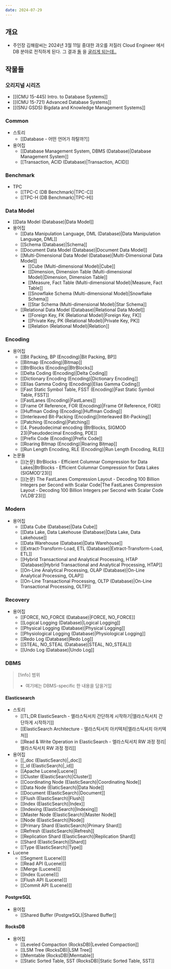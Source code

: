 ```yaml
---
date: 2024-07-29
---
```

## 개요

- 주인장 김해람씨는 2024년 3월 11일 중대한 과오를 저질러 Cloud Engineer 에서 DB 분야로 전직하게 된다. 그 결과 [돌](https://github.com/facebook/rocksdb) 을 [굴리게 되는데..](https://en.wikipedia.org/wiki/The_Myth_of_Sisyphus)

## 작물들

### 오리지널 시리즈

- [[(CMU 15-445) Intro. to Database Systems]]
- [[(CMU 15-721) Advanced Database Systems]]
- [[(SNU GSDS) Bigdata and Knowledge Management Systems]]

### Common

- 스토리
	- [[Database - 어떤 언어가 하탈까?]]
- 용어집
	- [[Database Management System, DBMS (Database)|Database Management System]]
	- [[Transaction, ACID (Database)|Transaction, ACID]]

### Benchmark

- TPC
	- [[TPC-C (DB Benchmark)|TPC-C]]
	- [[TPC-H (DB Benchmark)|TPC-H]]

### Data Model

- [[Data Model (Database)|Data Model]]
- 용어집
	- [[Data Manipulation Language, DML (Database)|Data Manipulation Language, DML]]
	- [[Schema (Database)|Schema]]
	- [[Document Data Model (Database)|Document Data Model]]
	- [[Multi-Dimensional Data Model (Database)|Multi-Dimensional Data Model]]
		- [[Cube (Multi-dimensional Model)|Cube]]
		- [[Dimension, Dimension Table (Multi-dimensional Model)|Dimension, Dimension Table]]
		- [[Measure, Fact Table (Multi-dimensional Model)|Measure, Fact Table]]
		- [[Snowflake Schema (Multi-dimensional Model)|Snowflake Schema]]
		- [[Star Schema (Multi-dimensional Model)|Star Schema]]
	- [[Relational Data Model (Database)|Relational Data Model]]
		- [[Foreign Key, FK (Relational Model)|Foreign Key, FK]]
		- [[Private Key, PK (Relational Model)|Private Key, PK]]
		- [[Relation (Relational Model)|Relation]]

### Encoding

- 용어집
	- [[Bit Packing, BP (Encoding)|Bit Packing, BP]]
	- [[Bitmap (Encoding)|Bitmap]]
	- [[BtrBlocks (Encoding)|BtrBlocks]]
	- [[Delta Coding (Encoding)|Delta Coding]]
	- [[Dictionary Encoding (Encoding)|Dictionary Encoding]]
	- [[Elias Gamma Coding (Encoding)|Elias Gamma Coding]]
	- [[Fast Static Symbol Table, FSST (Encoding)|Fast Static Symbol Table, FSST]]
	- [[FastLanes (Encoding)|FastLanes]]
	- [[Frame Of Reference, FOR (Encoding)|Frame Of Reference, FOR]]
	- [[Huffman Coding (Encoding)|Huffman Coding]]
	- [[Interleaved Bit-Packing (Encoding)|Interleaved Bit-Packing]]
	- [[Patching (Encoding)|Patching]]
	- [[4. Pseudodecimal encoding (BtrBlocks, SIGMOD 23)|Pseudodecimal Encoding, PDE]]
	- [[Prefix Code (Encoding)|Prefix Code]]
	- [[Roaring Bitmap (Encoding)|Roaring Bitmap]]
	- [[Run Length Encoding, RLE (Encoding)|Run Length Encoding, RLE]]
- 논문들
	- [[(논문) BtrBlocks - Efficient Columnar Compression for Data Lakes|BtrBlocks - Efficient Columnar Compression for Data Lakes (SIGMOD'23)]]
	- [[(논문) The FastLanes Compression Layout - Decoding 100 Billion Integers per Second with Scalar Code|The FastLanes Compression Layout - Decoding 100 Billion Integers per Second with Scalar Code (VLDB'23)]]

### Modern

- 용어집
	- [[Data Cube (Database)|Data Cube]]
	- [[Data Lake, Data Lakehouse (Database)|Data Lake, Data Lakehouse]]
	- [[Data Warehouse (Database)|Data Warehouse]]
	- [[Extract-Transform-Load, ETL (Database)|Extract-Transform-Load, ETL]]
	- [[Hybrid Transactional and Analytical Processing, HTAP (Database)|Hybrid Transactional and Analytical Processing, HTAP]]
	- [[On-Line Analytical Processing, OLAP (Database)|On-Line Analytical Processing, OLAP]]
	- [[On-Line Transactional Processing, OLTP (Database)|On-Line Transactional Processing, OLTP]]

### Recovery

- 용어집
	- [[FORCE, NO_FORCE (Database)|FORCE, NO_FORCE]]
	- [[Logical Logging (Database)|Logical Logging]]
	- [[Physical Logging (Database)|Physical Logging]]
	- [[Physiological Logging (Database)|Physiological Logging]]
	- [[Redo Log (Database)|Redo Log]]
	- [[STEAL, NO_STEAL (Database)|STEAL, NO_STEAL]]
	- [[Undo Log (Database)|Undo Log]]

### DBMS

> [!info] 범위
> - 여기에는 DBMS-specific 한 내용을 담을거임

#### Elasticsearch

- 스토리
	- [[TL;DR ElasticSearch - 엘라스틱서치 간단하게 시작하기|엘라스틱서치 간단하게 시작하기]]
	- [[ElasticSearch Architecture - 엘라스틱서치 아키텍처|엘라스틱서치 아키텍처]]
	- [[Read & Write Operation in ElasticSearch - 엘라스틱서치 RW 과정 정리|엘라스틱서치 RW 과정 정리]]
- 용어집
	- [[_doc (ElasticSearch)|_doc]]
	- [[_id (ElasticSearch)|_id]]
	- [[Apache Lucene|Lucene]]
	- [[Cluster (ElasticSearch)|Cluster]]
	- [[Coordinating Node (ElasticSearch)|Coordinating Node]]
	- [[Data Node (ElaticSearch)|Data Node]]
	- [[Document (ElasticSearch)|Document]]
	- [[Flush (ElasticSearch)|Flush]]
	- [[Index (ElasticSearch)|Index]]
	- [[Indexing (ElasticSearch)|Indexing]]
	- [[Master Node (ElasticSearch)|Master Node]]
	- [[Node (ElasticSearch)|Node]]
	- [[Primary Shard (ElasticSearch)|Primary Shard]]
	- [[Refresh (ElasticSearch)|Refresh]]
	- [[Replication Shard (ElasticSearch)|Replication Shard]]
	- [[Shard (ElasticSearch)|Shard]]
	- [[Type (ElasticSearch)|Type]]
- Lucene
	- [[Segment (Lucene)]]
	- [[Read API (Lucene)]]
	- [[Merge (Lucene)]]
	- [[Index (Lucene)]]
	- [[Flush API (Lucene)]]
	- [[Commit API (Lucene)]]

#### PostgreSQL

- 용어집
	- [[Shared Buffer (PostgreSQL)|Shared Buffer]]

#### RocksDB

- 용어집
	- [[Leveled Compaction (RocksDB)|Leveled Compaction]]
	- [[LSM Tree (RocksDB)|LSM Tree]]
	- [[Memtable (RocksDB)|Memtable]]
	- [[Static Sorted Table, SST (RocksDB)|Static Sorted Table, SST]]
